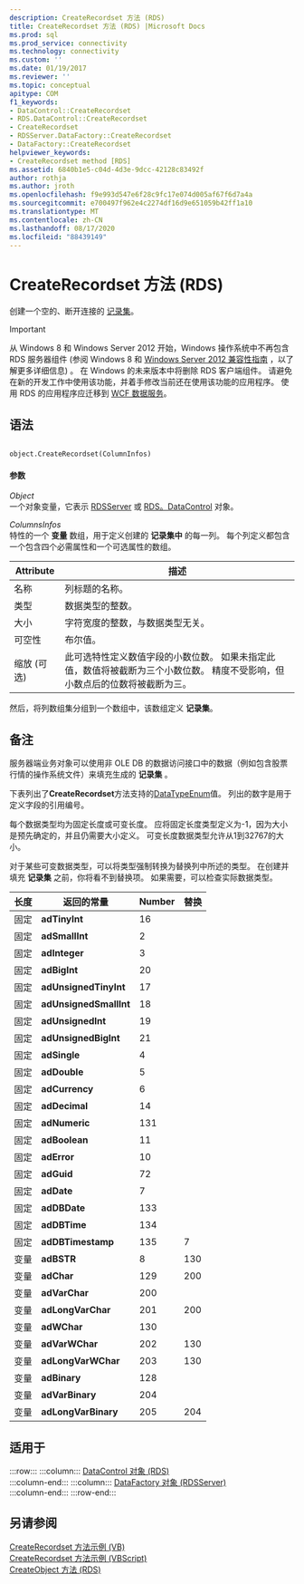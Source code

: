 ```yaml
---
description: CreateRecordset 方法 (RDS)
title: CreateRecordset 方法 (RDS) |Microsoft Docs
ms.prod: sql
ms.prod_service: connectivity
ms.technology: connectivity
ms.custom: ''
ms.date: 01/19/2017
ms.reviewer: ''
ms.topic: conceptual
apitype: COM
f1_keywords:
- DataControl::CreateRecordset
- RDS.DataControl::CreateRecordset
- CreateRecordset
- RDSServer.DataFactory::CreateRecordset
- DataFactory::CreateRecordset
helpviewer_keywords:
- CreateRecordset method [RDS]
ms.assetid: 6840b1e5-c04d-4d3e-9dcc-42128c83492f
author: rothja
ms.author: jroth
ms.openlocfilehash: f9e993d547e6f28c9fc17e074d005af67f6d7a4a
ms.sourcegitcommit: e700497f962e4c2274df16d9e651059b42ff1a10
ms.translationtype: MT
ms.contentlocale: zh-CN
ms.lasthandoff: 08/17/2020
ms.locfileid: "88439149"
---
```

# <a name="createrecordset-method-rds"></a>CreateRecordset 方法 (RDS)
创建一个空的、断开连接的 [记录集](../../../ado/reference/ado-api/recordset-object-ado.md)。  
  
> [!IMPORTANT]
>  从 Windows 8 和 Windows Server 2012 开始，Windows 操作系统中不再包含 RDS 服务器组件 (参阅 Windows 8 和 [Windows Server 2012 兼容性指南](https://www.microsoft.com/download/details.aspx?id=27416) ，以了解更多详细信息) 。 在 Windows 的未来版本中将删除 RDS 客户端组件。 请避免在新的开发工作中使用该功能，并着手修改当前还在使用该功能的应用程序。 使用 RDS 的应用程序应迁移到 [WCF 数据服务](https://go.microsoft.com/fwlink/?LinkId=199565)。  
  
## <a name="syntax"></a>语法  
  
```  
  
object.CreateRecordset(ColumnInfos)  
```  
  
#### <a name="parameters"></a>参数  
 *Object*  
 一个对象变量，它表示 [RDSServer](../../../ado/reference/rds-api/datafactory-object-rdsserver.md) 或 [RDS。DataControl](../../../ado/reference/rds-api/datacontrol-object-rds.md) 对象。  
  
 *ColumnsInfos*  
 特性的一个 **变量** 数组，用于定义创建的 **记录集中** 的每一列。 每个列定义都包含一个包含四个必需属性和一个可选属性的数组。  
  
|Attribute|描述|  
|---------------|-----------------|  
|名称|列标题的名称。|  
|类型|数据类型的整数。|  
|大小|字符宽度的整数，与数据类型无关。|  
|可空性|布尔值。|  
|缩放 (可选) |此可选特性定义数值字段的小数位数。 如果未指定此值，数值将被截断为三个小数位数。 精度不受影响，但小数点后的位数将被截断为三。|  
  
 然后，将列数组集分组到一个数组中，该数组定义 **记录集**。  
  
## <a name="remarks"></a>备注  
 服务器端业务对象可以使用非 OLE DB 的数据访问接口中的数据（例如包含股票行情的操作系统文件）来填充生成的 **记录集** 。  
  
 下表列出了**CreateRecordset**方法支持的[DataTypeEnum](../../../ado/reference/ado-api/datatypeenum.md)值。 列出的数字是用于定义字段的引用编号。  
  
 每个数据类型均为固定长度或可变长度。 应将固定长度类型定义为-1，因为大小是预先确定的，并且仍需要大小定义。 可变长度数据类型允许从1到32767的大小。  
  
 对于某些可变数据类型，可以将类型强制转换为替换列中所述的类型。 在创建并填充 **记录集** 之前，你将看不到替换项。 如果需要，可以检查实际数据类型。  
  
|长度|返回的常量|Number|替换|  
|------------|--------------|------------|------------------|  
|固定|**adTinyInt**|16||  
|固定|**adSmallInt**|2||  
|固定|**adInteger**|3||  
|固定|**adBigInt**|20||  
|固定|**adUnsignedTinyInt**|17||  
|固定|**adUnsignedSmallInt**|18||  
|固定|**adUnsignedInt**|19||  
|固定|**adUnsignedBigInt**|21||  
|固定|**adSingle**|4||  
|固定|**adDouble**|5||  
|固定|**adCurrency**|6||  
|固定|**adDecimal**|14||  
|固定|**adNumeric**|131||  
|固定|**adBoolean**|11||  
|固定|**adError**|10||  
|固定|**adGuid**|72||  
|固定|**adDate**|7||  
|固定|**adDBDate**|133||  
|固定|**adDBTime**|134||  
|固定|**adDBTimestamp**|135|7|  
|变量|**adBSTR**|8|130|  
|变量|**adChar**|129|200|  
|变量|**adVarChar**|200||  
|变量|**adLongVarChar**|201|200|  
|变量|**adWChar**|130||  
|变量|**adVarWChar**|202|130|  
|变量|**adLongVarWChar**|203|130|  
|变量|**adBinary**|128||  
|变量|**adVarBinary**|204||  
|变量|**adLongVarBinary**|205|204|  
  
## <a name="applies-to"></a>适用于  

:::row:::
    :::column:::
        [DataControl 对象 (RDS)](../../../ado/reference/rds-api/datacontrol-object-rds.md)  
    :::column-end:::
    :::column:::
        [DataFactory 对象 (RDSServer)](../../../ado/reference/rds-api/datafactory-object-rdsserver.md)  
    :::column-end:::
:::row-end:::

## <a name="see-also"></a>另请参阅  
 [CreateRecordset 方法示例 (VB) ](../../../ado/reference/ado-api/createrecordset-method-example-vb.md)   
 [CreateRecordset 方法示例 (VBScript) ](../../../ado/reference/rds-api/createrecordset-method-example-vbscript.md)   
 [CreateObject 方法 (RDS)](../../../ado/reference/rds-api/createobject-method-rds.md)



